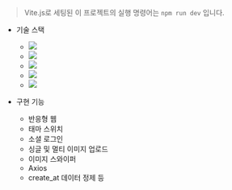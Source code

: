 > Vite.js로 세팅된 이 프로젝트의 실행 명령어는 `npm run dev` 입니다.

- 기술 스택

  - <img src="https://img.shields.io/badge/React-61DAFB?style=flat-square&amp;logo=React&amp;logoColor=white">
  - <img src="https://img.shields.io/badge/Sass-CC6699?style=flat-square&amp;logo=Sass&amp;logoColor=white">
  - <img src="https://img.shields.io/badge/JavaScript-F7DF1E?style=flat-square&amp;logo=JavaScript&amp;logoColor=white">
  - <img src="https://img.shields.io/badge/Vite-646CFF?style=flat-square&amp;logo=Vite&amp;logoColor=white">
  - <img src="https://img.shields.io/badge/Github-181717?style=flat-square&amp;logo=Github&amp;logoColor=white">

- 구현 기능
  - 반응형 웹
  - 태마 스위치
  - 소셜 로그인
  - 싱글 및 멀티 이미지 업로드
  - 이미지 스와이퍼
  - Axios
  - create_at 데이터 정제 등
